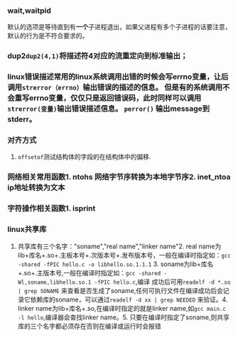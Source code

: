 ### wait,waitpid

默认的选项是等待直到有**一个**子进程退出，如果父进程有多个子进程的话要注意， 默认的行为是不符合要求的。

### dup2`dup2(4,1)`将描述符4对应的流重定向到标准输出；

### linux错误描述常用的linux系统调用出错的时候会写**errno**变量，让后调用`strerror（errno）`输出错误的描述的信息。 但是有的系统调用不会重写errno变量，仅仅只是返回错误码，此时同样可以调用`strerror(变量)`输出错误描述信息。 `perror()` 输出message到stderr。

### 对齐方式

1. `offsetof`测试结构体的字段的在结构体中的偏移.



### 网络相关常用函数1. ntohs 网络字节序转换为本地字节序2. inet_ntoa ip地址转换为文本

### 字符操作相关函数1. isprint

### linux共享库

1. 共享库有三个名字："soname","real name","linker name"2. real name为lib+库名+.so+.主板本号+.次版本号+.发布版本号，一般在编译时指定如：`gcc -shared -fPIC hello.c -o libhello.so.1.1.1` 3. soname为lib+库名+.so+.主版本号,一般在编译时指定如：`gcc -shared -Wl,soname,libhello.so.1 -fPIC hello.c`,编译  成功后可用`readelf -d *.so | grep SONAME` 来查看是否生成了soname,任何可执行文件在编译成功后会记录它依赖库的soname，可以通过`readelf -d xx | grep NEEDED`  来验证。4. linker name为lib+库名+.so,在编译时指定的就是linker name,如`gcc main.c -l hello`,编译器会查找linker name。5. 只要在编译时指定了soname,则共享库的三个名字都必须存在否则在编译或运行时会报错
